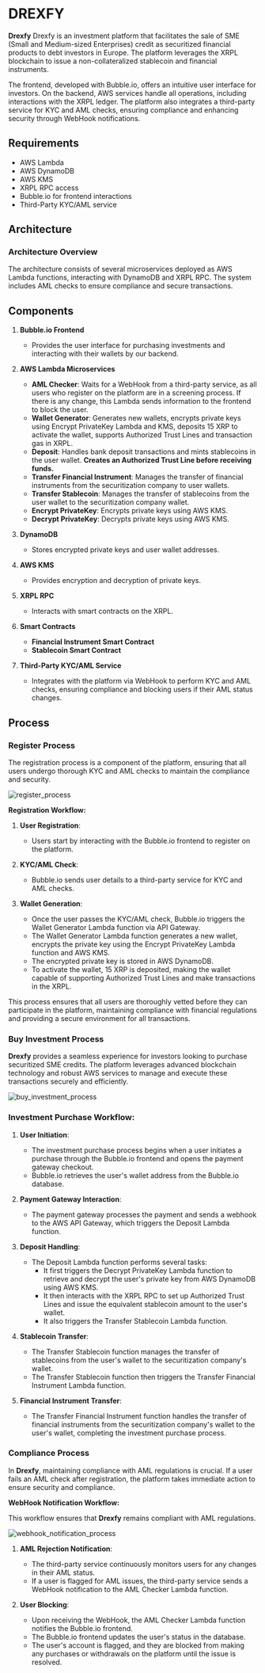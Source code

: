 # DREXFY

**Drexfy** Drexfy is an investment platform that facilitates the sale of SME (Small and Medium-sized Enterprises) credit as securitized financial products to debt investors in Europe. The platform leverages the XRPL blockchain to issue a non-collateralized stablecoin and financial instruments.

The frontend, developed with Bubble.io, offers an intuitive user interface for investors. On the backend, AWS services handle all operations, including interactions with the XRPL ledger. The platform also integrates a third-party service for KYC and AML checks, ensuring compliance and enhancing security through WebHook notifications.

## Requirements

- AWS Lambda
- AWS DynamoDB
- AWS KMS
- XRPL RPC access
- Bubble.io for frontend interactions
- Third-Party KYC/AML service

## Architecture

### Architecture Overview

The architecture consists of several microservices deployed as AWS Lambda functions, interacting with DynamoDB and XRPL RPC. The system includes AML checks to ensure compliance and secure transactions.


## Components
   
1. **Bubble.io Frontend**
   - Provides the user interface for purchasing investments and interacting with their wallets by our backend.

2. **AWS Lambda Microservices**
   - **AML Checker**: Waits for a WebHook from a third-party service, as all users who register on the platform are in a screening process. If there is any change, this Lambda sends information to the frontend to block the user.
   - **Wallet Generator**: Generates new wallets, encrypts private keys using Encrypt PrivateKey Lambda and KMS, deposits 15 XRP to activate the wallet, supports Authorized Trust Lines and transaction gas in XRPL.
   - **Deposit**: Handles bank deposit transactions and mints stablecoins in the user wallet. **Creates an Authorized Trust Line before receiving funds.**
   - **Transfer Financial Instrument**: Manages the transfer of financial instruments from the securitization company to user wallets.
   - **Transfer Stablecoin**: Manages the transfer of stablecoins from the user wallet to the securitization company wallet.
   - **Encrypt PrivateKey**: Encrypts private keys using AWS KMS.
   - **Decrypt PrivateKey**: Decrypts private keys using AWS KMS.

3. **DynamoDB**
   - Stores encrypted private keys and user wallet addresses.

4. **AWS KMS**
   - Provides encryption and decryption of private keys.

5. **XRPL RPC**
   - Interacts with smart contracts on the XRPL.

6. **Smart Contracts**
   - **Financial Instrument Smart Contract**
   - **Stablecoin Smart Contract**

7. **Third-Party KYC/AML Service**
   - Integrates with the platform via WebHook to perform KYC and AML checks, ensuring compliance and blocking users if their AML status changes.

## Process

### Register Process

The registration process is a component of the platform, ensuring that all users undergo thorough KYC and AML checks to maintain the compliance and security.

![register_process](https://github.com/hcaumo/Ripple/assets/65081463/42d7aa6b-8f8d-400c-b50b-aafebf422f8a)

**Registration Workflow:**

1. **User Registration**:
   - Users start by interacting with the Bubble.io frontend to register on the platform.
   
2. **KYC/AML Check**:
   - Bubble.io sends user details to a third-party service for KYC and AML checks.
   
3. **Wallet Generation**:
   - Once the user passes the KYC/AML check, Bubble.io triggers the Wallet Generator Lambda function via API Gateway.
   - The Wallet Generator Lambda function generates a new wallet, encrypts the private key using the Encrypt PrivateKey Lambda function and AWS KMS.
   - The encrypted private key is stored in AWS DynamoDB.
   - To activate the wallet, 15 XRP is deposited, making the wallet capable of supporting Authorized Trust Lines and make transactions in the XRPL.

This process ensures that all users are thoroughly vetted before they can participate in the platform, maintaining compliance with financial regulations and providing a secure environment for all transactions.

### Buy Investment Process

**Drexfy** provides a seamless experience for investors looking to purchase securitized SME credits. The platform leverages advanced blockchain technology and robust AWS services to manage and execute these transactions securely and efficiently.

![buy_investment_process](https://github.com/hcaumo/Ripple/assets/65081463/ff567e70-46c4-4f44-b675-cc0d25d0624e)

### Investment Purchase Workflow:

1. **User Initiation**:
    - The investment purchase process begins when a user initiates a purchase through the Bubble.io frontend and opens the payment gateway checkout.
    - Bubble.io retrieves the user's wallet address from the Bubble.io database.

2. **Payment Gateway Interaction**:
    - The payment gateway processes the payment and sends a webhook to the AWS API Gateway, which triggers the Deposit Lambda function.

3. **Deposit Handling**:
    - The Deposit Lambda function performs several tasks:
        - It first triggers the Decrypt PrivateKey Lambda function to retrieve and decrypt the user's private key from AWS DynamoDB using AWS KMS.
        - It then interacts with the XRPL RPC to set up Authorized Trust Lines and issue the equivalent stablecoin amount to the user's wallet.
        - It also triggers the Transfer Stablecoin Lambda function.

4. **Stablecoin Transfer**:
    - The Transfer Stablecoin function manages the transfer of stablecoins from the user's wallet to the securitization company's wallet.
    - The Transfer Stablecoin function then triggers the Transfer Financial Instrument Lambda function.

5. **Financial Instrument Transfer**:
    - The Transfer Financial Instrument function handles the transfer of financial instruments from the securitization company's wallet to the user's wallet, completing the investment purchase process.



### Compliance Process

In **Drexfy**, maintaining compliance with AML regulations is crucial. If a user fails an AML check after registration, the platform takes immediate action to ensure security and compliance.

**WebHook Notification Workflow:**

This workflow ensures that **Drexfy** remains compliant with AML regulations.

![webhook_notification_process](https://github.com/hcaumo/Ripple/assets/65081463/f15870fb-5f9a-4ecf-9b2b-47904e7cd2f9)

1. **AML Rejection Notification**:
   - The third-party service continuously monitors users for any changes in their AML status.
   - If a user is flagged for AML issues, the third-party service sends a WebHook notification to the AML Checker Lambda function.

2. **User Blocking**:
   - Upon receiving the WebHook, the AML Checker Lambda function notifies the Bubble.io frontend.
   - The Bubble.io frontend updates the user's status in the database.
   - The user's account is flagged, and they are blocked from making any purchases or withdrawals on the platform until the issue is resolved.






